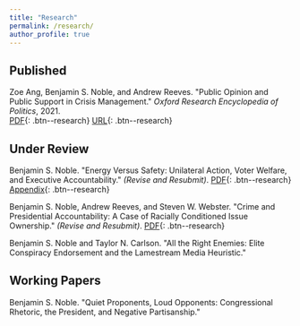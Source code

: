```yaml
---
title: "Research"
permalink: /research/
author_profile: true
---
```


## Published

Zoe Ang, Benjamin S. Noble, and Andrew Reeves. "Public Opinion and Public Support in Crisis Management." *Oxford Research Encyclopedia of Politics*, 2021.  
[PDF](/files/papers/crisis.pdf){: .btn--research} [URL](https://oxfordre.com/politics/view/10.1093/acrefore/9780190228637.001.0001/acrefore-9780190228637-e-1544){: .btn--research}

## Under Review
Benjamin S. Noble. "Energy Versus Safety: Unilateral Action, Voter Welfare, and Executive Accountability." *(Revise and Resubmit)*.
[PDF](/files/papers/EnergySafety_Paper.pdf){: .btn--research} 
[Appendix](/files/papers/EnergySafety_Appendix.pdf){: .btn--research} 

Benjamin S. Noble, Andrew Reeves, and Steven W. Webster. "Crime and Presidential Accountability: A Case of Racially Conditioned Issue Ownership."  *(Revise and Resubmit)*.
[PDF](/files/papers/crime_noble_reeves_webster.pdf){: .btn--research} 

Benjamin S. Noble and Taylor N. Carlson. "All the Right Enemies: Elite Conspiracy Endorsement and the Lamestream Media Heuristic."

## Working Papers

Benjamin S. Noble. "Quiet Proponents, Loud Opponents: Congressional Rhetoric, the President, and Negative Partisanship."